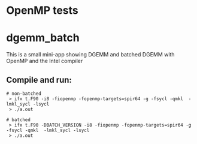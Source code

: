 # OpenMP tests

# dgemm_batch

This is a small mini-app showing DGEMM and batched DGEMM with OpenMP and the Intel compiler

## Compile and run:

```
# non-batched
 > ifx t.F90 -i8 -fiopenmp -fopenmp-targets=spir64 -g -fsycl -qmkl  -lmkl_sycl -lsycl
 > ./a.out

# batched
 > ifx t.F90 -DBATCH_VERSION -i8 -fiopenmp -fopenmp-targets=spir64 -g -fsycl -qmkl  -lmkl_sycl -lsycl
 > ./a.out
```
